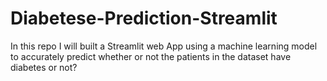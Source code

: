 # Diabetese-Prediction-Streamlit
In this repo I will built a Streamlit web App using a machine learning model to accurately predict whether or not the patients in the dataset have diabetes or not?
